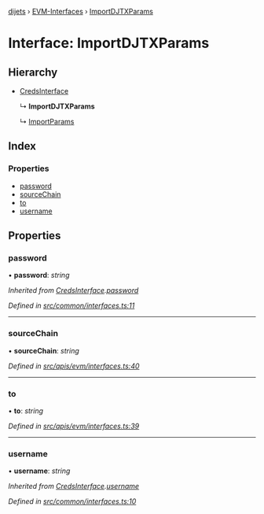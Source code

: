 [dijets](../README.md) › [EVM-Interfaces](../modules/evm_interfaces.md) › [ImportDJTXParams](evm_interfaces.importdjtxparams.md)

# Interface: ImportDJTXParams

## Hierarchy

* [CredsInterface](common_interfaces.credsinterface.md)

  ↳ **ImportDJTXParams**

  ↳ [ImportParams](evm_interfaces.importparams.md)

## Index

### Properties

* [password](evm_interfaces.importdjtxparams.md#password)
* [sourceChain](evm_interfaces.importdjtxparams.md#sourcechain)
* [to](evm_interfaces.importdjtxparams.md#to)
* [username](evm_interfaces.importdjtxparams.md#username)

## Properties

###  password

• **password**: *string*

*Inherited from [CredsInterface](common_interfaces.credsinterface.md).[password](common_interfaces.credsinterface.md#password)*

*Defined in [src/common/interfaces.ts:11](https://github.com/Dijets-Inc/dijetsjs/blob/ca67b81/src/common/interfaces.ts#L11)*

___

###  sourceChain

• **sourceChain**: *string*

*Defined in [src/apis/evm/interfaces.ts:40](https://github.com/Dijets-Inc/dijetsjs/blob/ca67b81/src/apis/evm/interfaces.ts#L40)*

___

###  to

• **to**: *string*

*Defined in [src/apis/evm/interfaces.ts:39](https://github.com/Dijets-Inc/dijetsjs/blob/ca67b81/src/apis/evm/interfaces.ts#L39)*

___

###  username

• **username**: *string*

*Inherited from [CredsInterface](common_interfaces.credsinterface.md).[username](common_interfaces.credsinterface.md#username)*

*Defined in [src/common/interfaces.ts:10](https://github.com/Dijets-Inc/dijetsjs/blob/ca67b81/src/common/interfaces.ts#L10)*
